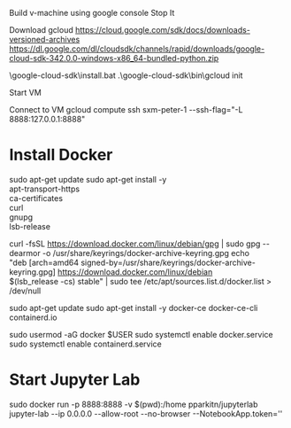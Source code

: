 Build v-machine using google console
Stop It

Download gcloud
https://cloud.google.com/sdk/docs/downloads-versioned-archives
https://dl.google.com/dl/cloudsdk/channels/rapid/downloads/google-cloud-sdk-342.0.0-windows-x86_64-bundled-python.zip

\google-cloud-sdk\install.bat
.\google-cloud-sdk\bin\gcloud init


Start VM


Connect to VM
gcloud compute ssh sxm-peter-1 --ssh-flag="-L 8888:127.0.0.1:8888"

# Install Docker 
sudo apt-get update
sudo apt-get install -y \
     apt-transport-https \
     ca-certificates \
     curl \
     gnupg \
     lsb-release

curl -fsSL https://download.docker.com/linux/debian/gpg | sudo gpg --dearmor -o /usr/share/keyrings/docker-archive-keyring.gpg
echo \
  "deb [arch=amd64 signed-by=/usr/share/keyrings/docker-archive-keyring.gpg] https://download.docker.com/linux/debian \
  $(lsb_release -cs) stable" | sudo tee /etc/apt/sources.list.d/docker.list > /dev/null

sudo apt-get update
sudo apt-get install -y docker-ce docker-ce-cli containerd.io

sudo usermod -aG docker $USER
sudo systemctl enable docker.service
sudo systemctl enable containerd.service

# Start Jupyter Lab
sudo docker run -p 8888:8888 -v $(pwd):/home pparkitn/jupyterlab jupyter-lab --ip 0.0.0.0 --allow-root --no-browser --NotebookApp.token=''